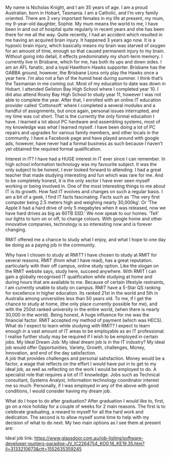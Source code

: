 My name is Nicholas Knight, and I am 35 years of age. I am a proud Australian, born in Hobart, Tasmania. I am a Catholic, and I’m very family oriented.  There are 2 very important females in my life at present, my mum, my 9-year-old daughter, Sophie.  My mum means the world to me, I have been in and out of hospital quite regularly in recent years and she has been there for me all the way.
Quite recently, I had an accident which resulted in me having an acquired brain injury. It happened 3 years ago now. It is a hypoxic brain injury, which basically means my brain was starved of oxygen for an amount of time, enough so that caused permanent injury to my brain.  Without going into detail, it effects predominately my short-term memory.
I currently live in Brisbane, which for me, has both its ups and down sides. I am an AFL fanatic, and a loyal Hawthorn Hawks supporter. Brisbane has the GABBA ground, however, the Brisbane Lions only play the Hawks once a year here. I’m also not a fan of the humid heat during summer. I think that’s the Tasmanian in me coming out. 
Most of my education to date was down in Hobart.  I attended Geilston Bay High School where I completed year 10. I did also attend Rosny Bay High School to study year 11, however I was not able to complete the year.  After that, I enrolled with an online IT education provider called ‘Cottonsoft’ where I completed a several modules and a handful of assignments, but once again, personal issues interrupted, and my time was cut short. That is the currently the only formal education I have. I learned a lot about PC hardware and assembling systems, most of my knowledge was what I learned myself. I have been doing a lot of PC repairs and upgrades for various family members, and other locals in the community. I have a Facebook page and have played around with google ads, however, have never had a formal business as such because I haven’t yet obtained the required formal qualification.


Interest in IT?
I have had a HUGE interest in IT ever since I can remember. In high school information technology was my favourite subject. It was the only subject to be honest, I ever looked forward to attending. 
I had a great teacher that made studying interesting and fun which was rare for me.
And to be completely honest, it is the only sector I have ever seen myself working or being involved in. 
One of the most interesting things to me about IT is its growth. How fast IT evolves and changes on such a regular basis.
I am a bit of a geek, I find IT facts fascinating.
Facts such as ‘The very first computer being 2.5 meters high and weighing nearly 30,000kg’.  Or ‘The Apple II had a hard drive of only 5 megabytes when it was released, now we have hard drives as big as 60TB SSD.’ 
We now speak to our homes. ‘Tell’ our lights to turn on or off, to change colours. With google home and other innovative companies, technology is so interesting now and is forever changing.


RMIT offered me a chance to study what I enjoy, and what I hope to one day be doing as a paying job in the community. 

Why have I chosen to study at RMIT?
I have chosen to study at RMIT for several reasons.
RMIT (from what I have read), has a great reputation. particularly with their off campus, online study option. Like the slogan on the RMIT website says, study here, succeed anywhere. With RMIT I can gain a globally recognised IT qualification while studying at home and during hours that are available to me. Because of certain lifestyle restraints, I am currently unable to study on campus.
RMIT have a 5-Star QS ranking for excellence in higher education. Its ranked 21st in the world and 5th in Australia among universities less than 50 years old.
To me, if I get the chance to study at home, (the only place currently possible for me), and with the 250st ranked university in the entire world, (when there is nearly 30,000 in the world).  Being honest, A huge influence for me was the financial factor. RMIT accepted my method of payment (which was HECS). 
What do I expect to learn while studying with RMIT?
I expect to learn enough in a vast amount of IT areas to be employable as an IT professional. I realise further study may be required if I wish to be employed in certain jobs.
My Ideal Dream Job:
My ideal dream job is in the IT industry?
My ideal job would offer Opportunities, Variety, Growth, challenges, Money, Innovation, and end of the day satisfaction.  
A job that provides challenges and personal satisfaction. Money would be a factor, a wage that reflects on the effort I would have put in to get to my ideal job, as well as reflecting on the work I would be employed to do. A specialist role that requires a lot of IT knowledge.
Jobs such as Technical consultant, Systems Analyst, Information technology coordinator interest me so much. Personally, if I was employed in any of the above with good conditions, I would consider having my dream job. 

What do I hope to do after graduation?
After graduation I would like to, first, go on a nice holiday for a couple of weeks for 2 main reasons. The first is to celebrate graduating, a reward to myself for all the hard work and dedication. The second is to allow myself some time to help with my decision of what to do next. My two main options as I see them at present are: 

Ideal job link:
https://www.glassdoor.com.au/job-listing/software-developer-punters-paradise-JV_IC2264754_KO0,18_KE19,35.htm?jl=3133210673&ctt=1552635359245





